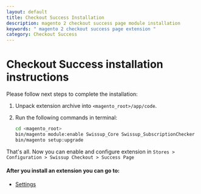 ```yaml
---
layout: default
title: Checkout Success Installation
description: magento 2 checkout success page module installation
keywords: " magento 2 checkout success page extension "
category: Checkout Success
---
```


# Checkout Success installation instructions

Please follow next steps to complete the installation:

 1. Unpack extension archive into `<magento_root>/app/code`.
 2. Run the following commands in terminal:

    ```bash
    cd <magento_root>
    bin/magento module:enable Swissup_Core Swissup_SubscriptionChecker Swissup_CheckoutSuccess
    bin/magento setup:upgrade
    ```

That's all. Now you can enable and configure extension in `Stores > Configuration > Swissup Checkout > Success Page`

#### After you install an extension you can go to:

* [Settings][settings]

[settings]: /m2/extensions/checkoutsuccess/#settings
